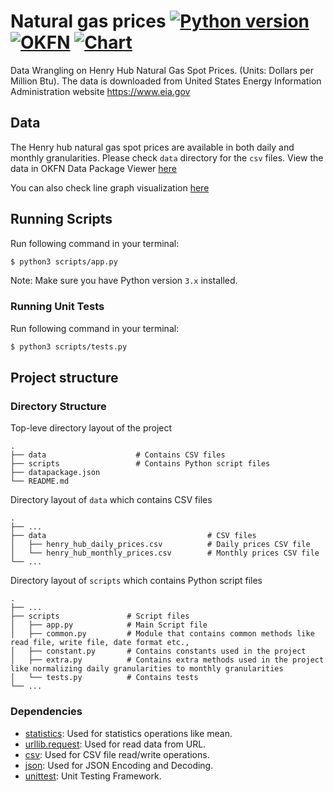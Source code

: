 # Natural gas prices [![Python version](https://img.shields.io/badge/python-3.%2B-red.svg)](https://www.python.org/downloads/release/python-381/) [![OKFN](https://img.shields.io/badge/data-OKFN-green.svg)](https://data.okfn.org/tools/view?url=https%3A%2F%2Fraw.githubusercontent.com%2Fmr-vara%2Fnatural-gas-prices-wrangling-challenge%2Fmaster%2Fdatapackage.json) [![Chart](https://img.shields.io/badge/visualization-vega-blue.svg)](https://mr-vara.github.io/henry-hub/index.html)
Data Wrangling on Henry Hub Natural Gas Spot Prices. (Units: Dollars per Million Btu). The data is downloaded from United States Energy Information Administration website https://www.eia.gov

## Data
The Henry hub natural gas spot prices are available in both daily and monthly granularities. Please check `data` directory for the `csv` files.
View the data in OKFN Data Package Viewer [here](https://data.okfn.org/tools/view?url=https%3A%2F%2Fraw.githubusercontent.com%2Fmr-vara%2Fnatural-gas-prices-wrangling-challenge%2Fmaster%2Fdatapackage.json)

You can also check line graph visualization [here](https://mr-vara.github.io/henry-hub/index.html)

## Running Scripts

Run following command in your terminal:

```sh
$ python3 scripts/app.py
```
Note: Make sure you have Python version `3.x` installed.

### Running Unit Tests

Run following command in your terminal:

```sh
$ python3 scripts/tests.py
```

## Project structure

### Directory Structure

 Top-leve directory layout of the project

    .
    ├── data                    # Contains CSV files
    ├── scripts                 # Contains Python script files
    ├── datapackage.json
    └── README.md

 Directory layout of `data` which contains CSV files

    .
    ├── ...
    ├── data                                    # CSV files
    │   ├── henry_hub_daily_prices.csv          # Daily prices CSV file
    │   └── henry_hub_monthly_prices.csv        # Monthly prices CSV file
    └── ...

 Directory layout of `scripts` which contains Python script files

    .
    ├── ...
    ├── scripts               # Script files
    │   ├── app.py            # Main Script file
    │   ├── common.py         # Module that contains common methods like read file, write file, date format etc.,
    │   ├── constant.py       # Contains constants used in the project
    │   ├── extra.py          # Contains extra methods used in the project like normalizing daily granularities to monthly granularities 
    │   └── tests.py          # Contains tests
    └── ...


### Dependencies

- [statistics](https://docs.python.org/3.4/library/statistics.html): Used for statistics operations like mean.
- [urllib.request](https://docs.python.org/3/library/urllib.request.html#module-urllib.request): Used for read data from URL.
- [csv](https://docs.python.org/3/library/csv.html): Used for CSV file read/write operations.
- [json](https://docs.python.org/3/library/json.html): Used for JSON Encoding and Decoding.
- [unittest](https://docs.python.org/3/library/unittest.html): Unit Testing Framework.
